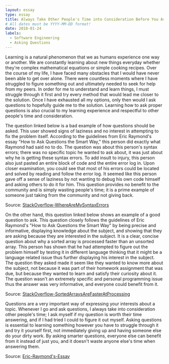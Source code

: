 ```yaml
---
layout: essay
type: essay
title: Always Take Other People's Time into Consideration Before You Ask!
# All dates must be YYYY-MM-DD format!
date: 2018-01-24
labels:
  - Software Engineering
  - Asking Questions
---
```


Learning is a natural phenomenon that we as humans experience one way or another. We are constantly learning about new things everyday whether they're complex mathematical equations or simple cooking recipes. Over the course of my life, I have faced many obstacles that I would have never been able to get over alone. There were countless moments where I have struggled to figure something out and ultimately needed to seek for help from my peers. In order for me to understand and learn things, I must struggle through it first and try every method that would lead me closer to the solution. Once I have exhausted all my options, only then would I ask questions to hopefully guide me to the solution. Learning how to ask proper questions is also crucial to my learning experience and respectful to other people's time and consideration.   

The question linked below is a bad example of how questions should be asked. This user showed signs of laziness and no interest in attempting to fix the problem itself. According to the guidelines from Eric Raymond's essay "How to Ask Questions the Smart Way," this person did exactly what Raymond had said no to do. The question was about this person's syntax errors; there was no specific topic he wanted to ask about, it was just about why he is getting these syntax errors. To add insult to injury, this person also just pasted an entire block of code and the entire error log in. Upon closer examination, you could see that most of his errors could be located and solved by reading and follow the error log. It seemed like this person gave off a sense of laziness by not wanting to debug his own code himself and asking others to do it for him. This question provides no benefit to the community and is simply wasting people's time; it is a prime example of someone just taking from the community and not giving back.     

Source: <a href="https://stackoverflow.com/questions/30449692/where-are-the-syntax-errors-am-getting">StackOverflow-WhereAreMySyntaxErrors</a>

On the other hand, this question linked below shows an example of a good question to ask. This question closely follows the guidelines of Eric Raymond's "How to Ask Questions the Smart Way" by being precise and informative, displaying knowledge about the subject, and showing that they are asking because they are interested in the subject. It is a clear, concise question about why a sorted array is processed faster than an unsorted array. This person has shown that he had attempted to figure out the problem himself by testing it in different language thinking that it might be a language related issue thus further displaying his interest in the subject. The question they asked made it seem like they wanted to know more about the subject, not because it was part of their homework assignment that was due, but because they wanted to learn and satisfy their curiosity about it. The question wasn't an extremely specific and personal programming issue thus the answer was very informative, and everyone could benefit from it.

Source: <a href="https://stackoverflow.com/questions/11227809/why-is-it-faster-to-process-a-sorted-array-than-an-unsorted-array">StackOverflow-SortedArraysAreFasterAtProcessing</a>

Questions are a very important way of expressing your interests about a topic. Whenever I go and ask questions, I always take into consideration other people's time; I ask myself if my question is worth their time answering, and if I had tried I could to figure it out myself. Asking questions is essential to learning something however you have to struggle through it and try it yourself first, not immediately giving up and having someone else do your dirty work. By asking smarter questions, everyone else can benefit from it instead of just you, and it doesn't waste anyone else's time when answering them.   

Source: <a href="http://www.catb.org/esr/faqs/smart-questions.html">Eric-Raymond's-Essay</a>

